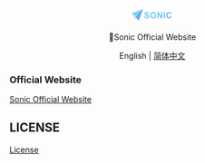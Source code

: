 <p align="center">
  <img width="80px" src="https://raw.githubusercontent.com/SonicCloudOrg/sonic-server/main/logo.png">
</p>
<p align="center">🎉Sonic Official Website</p>
<p align="center">
  <span>English |</span>
  <a href="https://github.com/SonicCloudOrg/sonic-offical-website/blob/main/README_CN.md">  
     简体中文
  </a>
</p>

### Official Website
[Sonic Official Website](https://sonic-cloud.gitee.io)

## LICENSE

[License](LICENSE)
